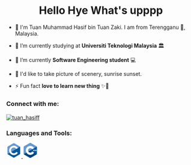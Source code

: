 <h1 align="center">Hello Hye What's upppp</h1>

 - 👋 I'm Tuan Muhammad Hasif bin Tuan Zaki. I am from Terengganu 🐢, Malaysia.

- 🔭 I’m currently studying at **Universiti Teknologi Malaysia** 🏛️
  
- 🌱 I’m currently **Software Engineering student** 💻

- 🤩 I'd like to take picture of scenery, sunrise sunset.
  
- ⚡ Fun fact **love to learn new thing** ✨🌱

<h3 align="left">Connect with me:</h3>
<p align="left">
<a href="https://instagram.com/tuan_hasiff" target="blank"><img align="center" src="https://raw.githubusercontent.com/rahuldkjain/github-profile-readme-generator/master/src/images/icons/Social/instagram.svg" alt="tuan_hasiff" height="30" width="40" /></a>
</p>

<h3 align="left">Languages and Tools:</h3>
<p align="left"> <a href="https://www.cprogramming.com/" target="_blank" rel="noreferrer"> <img src="https://raw.githubusercontent.com/devicons/devicon/master/icons/c/c-original.svg" alt="c" width="40" height="40"/> </a> <a href="https://www.w3schools.com/cpp/" target="_blank" rel="noreferrer"> <img src="https://raw.githubusercontent.com/devicons/devicon/master/icons/cplusplus/cplusplus-original.svg" alt="cplusplus" width="40" height="40"/> </a> </p>
